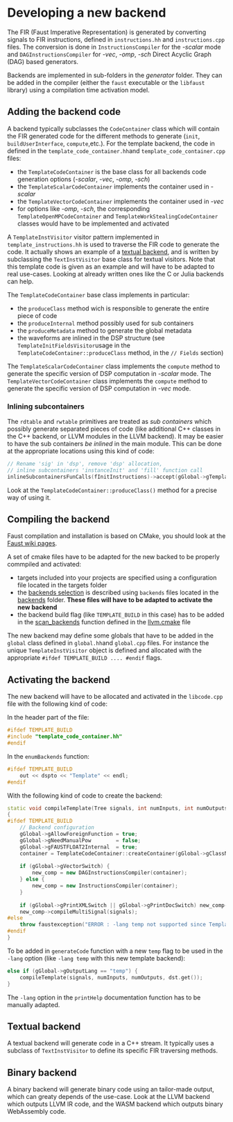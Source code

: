 
# Developing a new backend

The FIR (Faust Imperative Representation) is generated by converting signals to FIR instructions, defined in `instructions.hh` and `instructions.cpp` files. The conversion is done in `InstructionsCompiler` for the *-scalar* mode and `DAGInstructionsCompiler` for *-vec*, *-omp*, *-sch* Direct Acyclic Graph (DAG) based generators.

Backends are implemented in sub-folders in the *generator* folder. They can be added in the compiler (either the `faust` executable or the `libfaust` library) using a compilation time activation model.

## Adding the backend code

A backend typically subclasses the `CodeContainer` class which will contain the FIR generated code for the different methods to generate (`init`, `buildUserInterface`, `compute`,etc.). For the template backend, the code in defined in the `template_code_container.hh`and `template_code_container.cpp` files:
- the `TemplateCodeContainer` is  the base class for all backends code generation options (*-scalar*, *-vec*, *-omp*, *-sch*)
- the `TemplateScalarCodeContainer` implements the container used in *-scalar*
- the `TemplateVectorCodeContainer` implements the container used in *-vec*
- for options like *-omp*, *-sch*, the corresponding `TemplateOpenMPCodeContainer` and `TemplateWorkStealingCodeContainer` classes would have to be implemented and activated
    
A `TemplateInstVisitor` visitor pattern implemented in `template_instructions.hh` is used to traverse the FIR code to generate the code. It actually shows an example of a [textual backend](#textual-backend), and is written by subclassing the `TextInstVisitor` base class for textual visitors. Note that this template code is given as an example and will have to be adapted to real use-cases. Looking at already written ones like the C or Julia backends can help.

The `TemplateCodeContainer` base class implements in particular:
- the `produceClass` method wich is responsible to generate the entire piece of code
- the `produceInternal` method possibly used for sub containers
- the `produceMetadata` method to generate the global metadata
- the waveforms are inlined in the DSP structure (see `TemplateInitFieldsVisitor`usage in the `TemplateCodeContainer::produceClass` method, in the `// Fields` section)

The `TemplateScalarCodeContainer` class implements the `compute` method to generate the specific version of DSP computation in *-scalar* mode. The `TemplateVectorCodeContainer` class implements the `compute` method to generate the specific version of DSP computation in *-vec* mode. 

### Inlining subcontainers

The `rdtable` and `rwtable` primitives are treated as *sub containers* which possibly generate separated pieces of code (like additional C++ classes in the C++ backend, or LLVM modules in the LLVM backend). It may be easier to have the sub containers *be inlined* in the main module. This can be done at the appropriate locations using this kind of code:

```c++
// Rename 'sig' in 'dsp', remove 'dsp' allocation, 
// inline subcontainers 'instanceInit' and 'fill' function call
inlineSubcontainersFunCalls(fInitInstructions)->accept(gGlobal->gTemplateVisitor);
``` 

Look at the `TemplateCodeContainer::produceClass()` method for a precise way of using it.

## Compiling the backend

Faust compilation and installation is based on CMake, you should look at the [Faust wiki pages](https://github.com/grame-cncm/faust/wiki). 

A set of cmake files have to be adapted for the new backed to be properly commpiled and activated:

- targets included into your projects are specified using a configuration file located in the targets folder
- the [backends selection](https://github.com/grame-cncm/faust/wiki/backends#selecting-your-backends) is described using `backends` files located in the [backends](https://github.com/grame-cncm/faust/tree/master-dev/build/backends) folder. **These files will have to be adapted to activate the new backend**
- the backend build flag (like `TEMPLATE_BUILD` in this case) has to be added in the [scan_backends](https://github.com/grame-cncm/faust/blob/master-dev/build/misc/llvm.cmake#L14) function defined in the [llvm.cmake](https://github.com/grame-cncm/faust/blob/master-dev/build/misc/llvm.cmake) file

The new backend may define some globals that have to be added in the `global` class defined in `global.hh`and `global.cpp` files. For instance the unique `TemplateInstVisitor` object is defined and allocated with the appropriate `#ifdef TEMPLATE_BUILD .... #endif` flags.

## Activating the backend

The new backend will have to be allocated and activated in the `libcode.cpp` file with the following kind of code:

In the header part of the file:

```c++
#ifdef TEMPLATE_BUILD
#include "template_code_container.hh"
#endif
```

In the `enumBackends` function:

```c++
#ifdef TEMPLATE_BUILD
    out << dspto << "Template" << endl;
#endif
```

With the following kind of code to create the backend:

```c++
static void compileTemplate(Tree signals, int numInputs, int numOutputs, ostream* out)
{
#ifdef TEMPLATE_BUILD
    // Backend configuration
    gGlobal->gAllowForeignFunction = true;
    gGlobal->gNeedManualPow        = false;
    gGlobal->gFAUSTFLOAT2Internal  = true;
    container = TemplateCodeContainer::createContainer(gGlobal->gClassName, numInputs, numOutputs, out);
    
    if (gGlobal->gVectorSwitch) {
        new_comp = new DAGInstructionsCompiler(container);
    } else {
        new_comp = new InstructionsCompiler(container);
    }
    
    if (gGlobal->gPrintXMLSwitch || gGlobal->gPrintDocSwitch) new_comp->setDescription(new Description());
    new_comp->compileMultiSignal(signals);
#else
    throw faustexception("ERROR : -lang temp not supported since Template backend is not built\n");
#endif
}
```

To be added in `generateCode` function with a new `temp` flag to be used in the `-lang` option (like `-lang temp` with this new template backend):

```c++
else if (gGlobal->gOutputLang == "temp") {
    compileTemplate(signals, numInputs, numOutputs, dst.get());
}
```

The `-lang` option in the `printHelp` documentation function has to be manually adapted.

## Textual backend

A textual backend will generate code in a C++ stream. It typically uses a subclass of `TextInstVisitor` to define its specific FIR traversing methods.

## Binary backend 

A binary backend will generate binary code using an tailor-made output, which can greaty depends of the use-case. Look at the LLVM backend which outputs LLVM IR code, and the WASM backend which outputs binary WebAssembly code.

